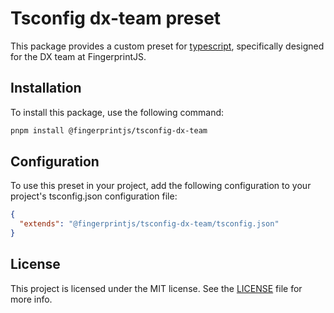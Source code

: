 # Tsconfig dx-team preset

This package provides a custom preset
for [typescript](https://www.typescriptlang.org/), specifically designed
for the DX team at FingerprintJS.

## Installation

To install this package, use the following command:

```bash
pnpm install @fingerprintjs/tsconfig-dx-team
```

## Configuration

To use this preset in your project, add the following configuration to your project's tsconfig.json configuration file:

```json
{
  "extends": "@fingerprintjs/tsconfig-dx-team/tsconfig.json"
}

```

## License

This project is licensed under the MIT license. See
the [LICENSE](https://github.com/fingerprintjs/dx-team-toolkit/blob/main/LICENSE) file for more info.
